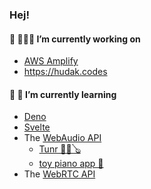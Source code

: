 ### Hej!


#### 🔭 🧑🏻‍💻 I’m currently working on

- [AWS Amplify](https://aws.amazon.com/amplify/hosting)
- <https://hudak.codes>

#### 🧠 🌱 I’m currently learning

- [Deno](https://deno.land/)
- [Svelte](https://svelte.dev/)
- The [WebAudio API](https://developer.mozilla.org/en-US/docs/Web/API/Web_Audio_API)
  - [Tunr 🎵🎸🪕](https://github.com/jonathanhudak/tunr)
  - [toy piano app 🎹](https://jonathanhudak.github.io/audio.hudak.land/)
- The [WebRTC API](https://developer.mozilla.org/en-US/docs/Web/API/WebRTC_API)
